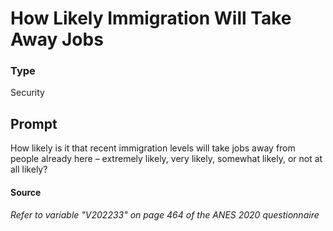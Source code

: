 # How Likely Immigration Will Take Away Jobs

### Type
Security

## Prompt
How likely is it that recent immigration levels will take jobs away from people already here – extremely likely, very likely, somewhat likely, or not at all likely?

#### Source
###### *Refer to variable "V202233" on page 464 of the ANES 2020 questionnaire*
